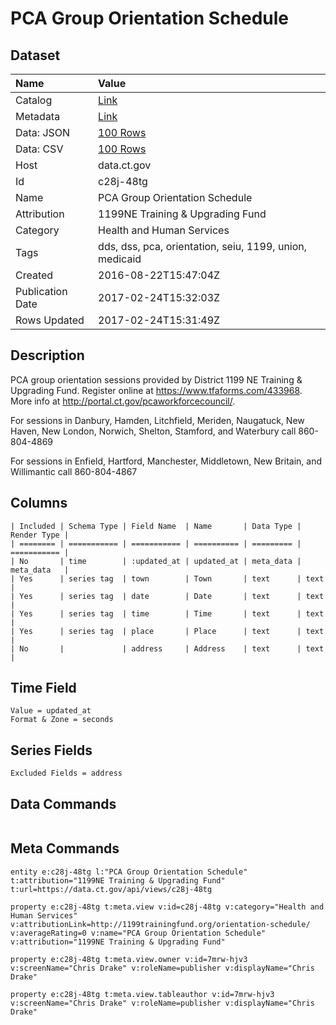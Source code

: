 # PCA Group Orientation Schedule

## Dataset

| Name | Value |
| :--- | :---- |
| Catalog | [Link](https://catalog.data.gov/dataset/pca-group-orientation-schedule) |
| Metadata | [Link](https://data.ct.gov/api/views/c28j-48tg) |
| Data: JSON | [100 Rows](https://data.ct.gov/api/views/c28j-48tg/rows.json?max_rows=100) |
| Data: CSV | [100 Rows](https://data.ct.gov/api/views/c28j-48tg/rows.csv?max_rows=100) |
| Host | data.ct.gov |
| Id | c28j-48tg |
| Name | PCA Group Orientation Schedule |
| Attribution | 1199NE Training & Upgrading Fund |
| Category | Health and Human Services |
| Tags | dds, dss, pca, orientation, seiu, 1199, union, medicaid |
| Created | 2016-08-22T15:47:04Z |
| Publication Date | 2017-02-24T15:32:03Z |
| Rows Updated | 2017-02-24T15:31:49Z |

## Description

PCA group orientation sessions provided by District 1199 NE Training & Upgrading Fund.  Register online at https://www.tfaforms.com/433968.  More info at http://portal.ct.gov/pcaworkforcecouncil/.  

For sessions in Danbury, Hamden, Litchfield, Meriden, Naugatuck, New Haven, New London, Norwich, Shelton, Stamford, and Waterbury call 860-804-4869

For sessions in Enfield, Hartford, Manchester, Middletown, New Britain, and Willimantic call 860-804-4867

## Columns

```ls
| Included | Schema Type | Field Name  | Name       | Data Type | Render Type |
| ======== | =========== | =========== | ========== | ========= | =========== |
| No       | time        | :updated_at | updated_at | meta_data | meta_data   |
| Yes      | series tag  | town        | Town       | text      | text        |
| Yes      | series tag  | date        | Date       | text      | text        |
| Yes      | series tag  | time        | Time       | text      | text        |
| Yes      | series tag  | place       | Place      | text      | text        |
| No       |             | address     | Address    | text      | text        |
```

## Time Field

```ls
Value = updated_at
Format & Zone = seconds
```

## Series Fields

```ls
Excluded Fields = address
```

## Data Commands

```ls
```

## Meta Commands

```ls
entity e:c28j-48tg l:"PCA Group Orientation Schedule" t:attribution="1199NE Training & Upgrading Fund" t:url=https://data.ct.gov/api/views/c28j-48tg

property e:c28j-48tg t:meta.view v:id=c28j-48tg v:category="Health and Human Services" v:attributionLink=http://1199trainingfund.org/orientation-schedule/ v:averageRating=0 v:name="PCA Group Orientation Schedule" v:attribution="1199NE Training & Upgrading Fund"

property e:c28j-48tg t:meta.view.owner v:id=7mrw-hjv3 v:screenName="Chris Drake" v:roleName=publisher v:displayName="Chris Drake"

property e:c28j-48tg t:meta.view.tableauthor v:id=7mrw-hjv3 v:screenName="Chris Drake" v:roleName=publisher v:displayName="Chris Drake"
```